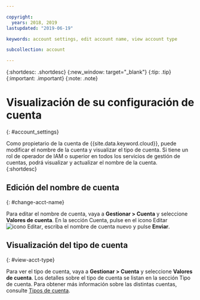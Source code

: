```yaml
---

copyright:
  years: 2018, 2019
lastupdated: "2019-06-19"

keywords: account settings, edit account name, view account type

subcollection: account

---
```


{:shortdesc: .shortdesc}
{:new_window: target="_blank"}
{:tip: .tip}
{:important: .important}
{:note: .note}


# Visualización de su configuración de cuenta
{: #account_settings}

Como propietario de la cuenta de {{site.data.keyword.cloud}}, puede modificar el nombre de la cuenta y visualizar el tipo de cuenta. Si tiene un rol de operador de IAM o superior en todos los servicios de gestión de cuentas, podrá visualizar y actualizar el nombre de la cuenta.  
{:shortdesc}

## Edición del nombre de cuenta
{: #change-acct-name}

Para editar el nombre de cuenta, vaya a **Gestionar > Cuenta** y seleccione **Valores de cuenta**. En la sección Cuenta, pulse en el icono Editar ![icono Editar](../icons/edit-tagging.svg), escriba el nombre de cuenta nuevo y pulse **Enviar**.

## Visualización del tipo de cuenta
{: #view-acct-type}

Para ver el tipo de cuenta, vaya a **Gestionar > Cuenta** y seleccione **Valores de cuenta**. Los detalles sobre el tipo de cuenta se listan en la sección Tipo de cuenta. Para obtener más información sobre las distintas cuentas, consulte [Tipos de cuenta](/docs/account?topic=account-accounts).
